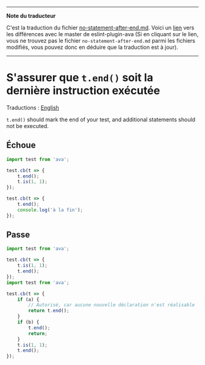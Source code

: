 ___
**Note du traducteur**

C'est la traduction du fichier [no-statement-after-end.md](https://github.com/avajs/eslint-plugin-ava/blob/master/docs/rules/no-statement-after-end.md). Voici un [lien](https://github.com/avajs/eslint-plugin-ava/compare/c3d99fb076f5e579ba00f18fbedb92aeaf9df732...master#diff-022e4562e2cef684c01e72e8a54af79f) vers les différences avec le master de eslint-plugin-ava (Si en cliquant sur le lien, vous ne trouvez pas le fichier `no-statement-after-end.md` parmi les fichiers modifiés, vous pouvez donc en déduire que la traduction est à jour).
___
# S'assurer que `t.end()` soit la dernière instruction exécutée

Traductions : [English](https://github.com/avajs/eslint-plugin-ava/blob/master/docs/rules/no-statement-after-end.md)

`t.end()` should mark the end of your test, and additional statements should not be executed.

## Échoue

```js
import test from 'ava';

test.cb(t => {
	t.end();
	t.is(1, 1);
});

test.cb(t => {
	t.end();
	console.log('à la fin');
});
```


## Passe

```js
import test from 'ava';

test.cb(t => {
	t.is(1, 1);
	t.end();
});
import test from 'ava';

test.cb(t => {
	if (a) {
		// Autorisé, car aucune nouvelle déclaration n'est réalisable
		return t.end();
	}
	if (b) {
		t.end();
		return;
	}
	t.is(1, 1);
	t.end();
});

```
